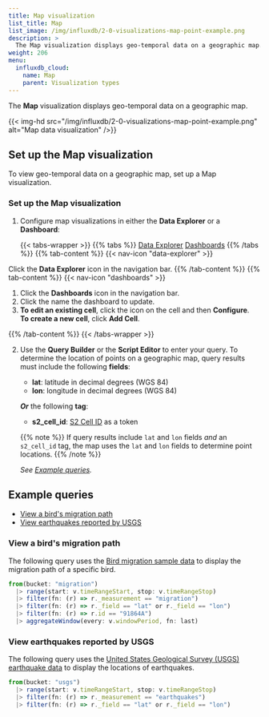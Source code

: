 ```yaml
---
title: Map visualization
list_title: Map
list_image: /img/influxdb/2-0-visualizations-map-point-example.png
description: >
  The Map visualization displays geo-temporal data on a geographic map.
weight: 206
menu:
  influxdb_cloud:
    name: Map
    parent: Visualization types
---
```


The **Map** visualization displays geo-temporal data on a geographic map.

{{< img-hd src="/img/influxdb/2-0-visualizations-map-point-example.png" alt="Map data visualization" />}}

## Set up the Map visualization

To view geo-temporal data on a geographic map, set up a Map visualization.

### Set up the Map visualization

1.  Configure map visualizations in either the **Data Explorer** or a **Dashboard**:

    {{< tabs-wrapper >}}
{{% tabs %}}
[Data Explorer](#)
[Dashboards](#)
{{% /tabs %}}
{{% tab-content %}}
{{< nav-icon "data-explorer" >}}

Click the **Data Explorer** icon in the navigation bar.
{{% /tab-content %}}
{{% tab-content %}}
{{< nav-icon "dashboards" >}}

1.  Click the **Dashboards** icon in the navigation bar.
2.  Click the name the dashboard to update.
3.  **To edit an existing cell**, click the **<span class="inline icon-cog-thick middle small"></span>**
    icon on the cell and then **<span class="inline icon-pencil middle small"></span> Configure**.  
    **To create a new cell**, click **<span class="inline icon-add-cell small"></span> Add Cell**.

{{% /tab-content %}}
    {{< /tabs-wrapper >}}

2.  Use the **Query Builder** or the **Script Editor** to enter your query.
    To determine the location of points on a geographic map, query results must
    include the following **fields**:

    - **lat**: latitude in decimal degrees (WGS 84)
    - **lon**: longitude in decimal degrees (WGS 84)

    _**Or**_ the following **tag**:

    - **s2_cell_id**: [S2 Cell ID](https://s2geometry.io/devguide/s2cell_hierarchy.html#s2cellid-numbering) as a token

    {{% note %}}
If query results include `lat` and `lon` fields _and_ an `s2_cell_id` tag,
the map uses the `lat` and `lon` fields to determine point locations.
    {{% /note %}}

    _See [Example queries](#example-queries)._

<!-- 3.  Select the **Map** option from the visualization drop-down list in the upper left,
    and then select one of the following:

    - **Point**: Display each geo-temporal point on the map using a map pin icon
        {{< img-hd src="/img/influxdb/2-0-visualizations-map-point-example.png" alt="Map data visualization" />}}
    - **Circle**: Display each geo-temporal point on the map using a circle icon.
        {{< img-hd src="/img/influxdb/2-0-visualizations-map-circle-example.png" alt="Map data visualization" />}}
    - **Heat**: Display the density of geo-temporal points on the map. More points near a location will appear brighter on the map.
        {{< img-hd src="/img/influxdb/2-0-visualizations-map-heat-example.png" alt="Map data visualization" />}}

4.  Set the following custom options for the map:

    - **Allow Pan and Zoom**: Select this check box to enable panning and zooming on the map.
    - **Latitude**: Slide to set the default latitude to center the map on.
    - **Longitude**: Slide to set the default longitude to center the map on.
    - **Zoom**: Slide to set the default zoom level on the map.
    - **Radius**: _(Heat map only)_ Slide to adjust the bloom radius for geo-temporal points on the map. -->

## Example queries

- [View a bird's migration path](#view-a-birds-migration-path)
- [View earthquakes reported by USGS](#view-earthquakes-reported-by-usgs)

### View a bird's migration path
The following query uses the [Bird migration sample data](/influxdb/cloud/reference/sample-data/#bird-migration-sample-data)
to display the migration path of a specific bird.

```js
from(bucket: "migration")
  |> range(start: v.timeRangeStart, stop: v.timeRangeStop)
  |> filter(fn: (r) => r._measurement == "migration")
  |> filter(fn: (r) => r._field == "lat" or r._field == "lon")
  |> filter(fn: (r) => r.id == "91864A")  
  |> aggregateWindow(every: v.windowPeriod, fn: last)
```

### View earthquakes reported by USGS
The following query uses the [United States Geological Survey (USGS) earthquake data](/influxdb/cloud/reference/sample-data/#usgs-earthquake-data) to display the locations of earthquakes.

```js
from(bucket: "usgs")
  |> range(start: v.timeRangeStart, stop: v.timeRangeStop)
  |> filter(fn: (r) => r._measurement == "earthquakes")
  |> filter(fn: (r) => r._field == "lat" or r._field == "lon")
```

